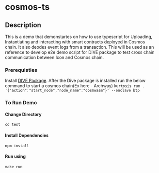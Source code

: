 # cosmos-ts

## Description
This is a demo that demonstartes on how to use typescript for Uploading, Instantiating and interacting with smart contracts deployed in Cosmos chain. It also deodes event logs from a transaction. This will be used as an reference to develop e2e demo script for DIVE package to test cross chain communication between Icon and Cosmos chain. 

### Prerequisties 
Install [DIVE Package](https://github.com/HugoByte/DIVE). 
After the Dive package is installed run the below command to start a cosmos chain(Ex here - Archway)
`kurtosis run . '{"action":"start_node","node_name":"cosmwasm"}' --enclave btp`

### To Run Demo 
#### Change Directory
`cd test`

#### Install Dependencies 
`npm install`

#### Run using
`make run`


